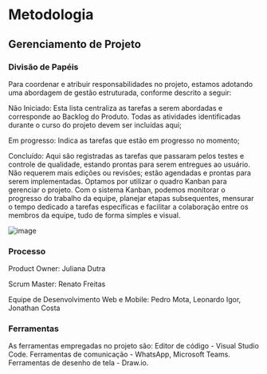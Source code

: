 
# Metodologia

## Gerenciamento de Projeto

### Divisão de Papéis

Para coordenar e atribuir responsabilidades no projeto, estamos adotando uma abordagem de gestão estruturada, conforme descrito a seguir:

Não Iniciado: Esta lista centraliza as tarefas a serem abordadas e corresponde ao Backlog do Produto. Todas as atividades identificadas durante o curso do projeto devem ser incluídas aqui;

Em progresso: Indica as tarefas que estão em progresso no momento;

Concluído: Aqui são registradas as tarefas que passaram pelos testes e controle de qualidade, estando prontas para serem entregues ao usuário. Não requerem mais edições ou revisões; estão agendadas e prontas para serem implementadas. Optamos por utilizar o quadro Kanban para gerenciar o projeto. Com o sistema Kanban, podemos monitorar o progresso do trabalho da equipe, planejar etapas subsequentes, mensurar o tempo dedicado a tarefas específicas e facilitar a colaboração entre os membros da equipe, tudo de forma simples e visual.

![image](https://github.com/ICEI-PUC-Minas-PMV-ADS/pmv-ads-2024-1-e4-proj-dad-t2-grupo12/assets/86340530/6a5bb918-da72-416b-b2b9-e270721d70b0)


### Processo

Product Owner: Juliana Dutra

Scrum Master: Renato Freitas

Equipe de Desenvolvimento Web e Mobile: Pedro Mota, Leonardo Igor, Jonathan Costa


### Ferramentas

As ferramentas empregadas no projeto são:
Editor de código - Visual Studio Code.
Ferramentas de comunicação - WhatsApp, Microsoft Teams.
Ferramentas de desenho de tela - Draw.io.
